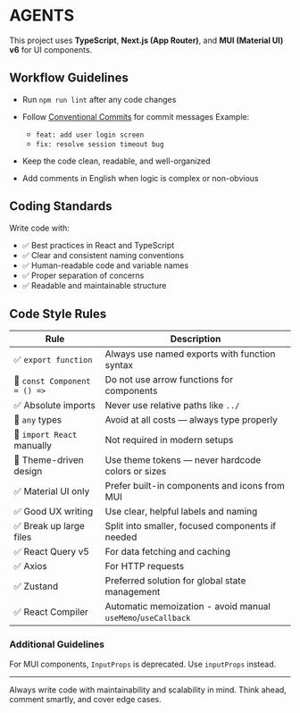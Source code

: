 # AGENTS

This project uses **TypeScript**, **Next.js (App Router)**, and **MUI (Material UI) v6** for UI components.

## Workflow Guidelines

- Run `npm run lint` after any code changes
- Follow [Conventional Commits](https://www.conventionalcommits.org/en/v1.0.0/) for commit messages
  Example:
  - `feat: add user login screen`
  - `fix: resolve session timeout bug`

- Keep the code clean, readable, and well-organized
- Add comments in English when logic is complex or non-obvious

## Coding Standards

Write code with:

- ✅ Best practices in React and TypeScript
- ✅ Clear and consistent naming conventions
- ✅ Human-readable code and variable names
- ✅ Proper separation of concerns
- ✅ Readable and maintainable structure

## Code Style Rules

| Rule                         | Description                                                  |
| ---------------------------- | ------------------------------------------------------------ |
| ✅ `export function`         | Always use named exports with function syntax                |
| 🚫 `const Component = () =>` | Do not use arrow functions for components                    |
| ✅ Absolute imports          | Never use relative paths like `../`                          |
| 🚫 `any` types               | Avoid at all costs — always type properly                    |
| 🚫 `import React` manually   | Not required in modern setups                                |
| 🎨 Theme-driven design       | Use theme tokens — never hardcode colors or sizes            |
| ✅ Material UI only          | Prefer built-in components and icons from MUI                |
| ✅ Good UX writing           | Use clear, helpful labels and naming                         |
| ✅ Break up large files      | Split into smaller, focused components if needed             |
| ✅ React Query v5            | For data fetching and caching                                |
| ✅ Axios                     | For HTTP requests                                            |
| ✅ Zustand                   | Preferred solution for global state management               |
| ✅ React Compiler            | Automatic memoization - avoid manual `useMemo`/`useCallback` |

### Additional Guidelines

For MUI components, `InputProps` is deprecated. Use `inputProps` instead.

---

Always write code with maintainability and scalability in mind. Think ahead, comment smartly, and cover edge cases.
